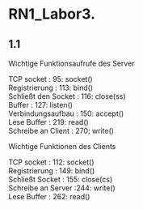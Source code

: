 # RN1_Labor3.

## 1.1

Wichtige Funktionsaufrufe des Server

TCP socket : 95: socket()  
Registrierung : 113: bind()  
Schließt den Socket : 116: close(ss)  
Buffer : 127: listen()  
Verbindungsaufbau : 150: accept()  
Lese Buffer : 219: read()  
Schreibe an Client :	 	270: write()  


Wichtige Funktionen des Clients

TCP socket : 112: socket()  
Registrierung : 149: bind()  
Schließt Socket : 155: close(cs)  
Schreibe an Server :244: write()  
Lese Buffer : 262: read()  
